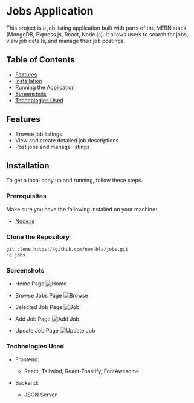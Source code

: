 # Jobs Application

This project is a job listing application built with parts of the MERN stack (MongoDB, Express.js, React, Node.js). It allows users to search for jobs, view job details, and manage their job postings.

## Table of Contents

- [Features](#features)
- [Installation](#installation)
- [Running the Application](#running-the-application)
- [Screenshots](#screenshots)
- [Technologies Used](#technologies-used)


## Features

- Browse job listings
- View and create detailed job descriptions
- Post jobs and manage listings

## Installation

To get a local copy up and running, follow these steps.

### Prerequisites

Make sure you have the following installed on your machine:
- [Node.js](https://nodejs.org/)

### Clone the Repository

```bash
git clone https://github.com/nem-bla/jobs.git
cd jobs
```

### Screenshots
- Home Page
![Home](https://github.com/nem-bla/jobs/blob/main/images/home.png)

- Browse Jobs Page
![Browse](https://github.com/nem-bla/jobs/blob/main/images/browse.png)

- Selected Job Page
![Job](https://github.com/nem-bla/jobs/blob/main/images/job.png)

- Add Job Page
![Add Job](https://github.com/nem-bla/jobs/blob/main/images/add.png)

- Update Job Page
![Update Job](https://github.com/nem-bla/jobs/blob/main/images/update.png)

### Technologies Used
- Frontend:
    - React, Tailwind, React-Toastify, FontAwesome

- Backend:
    - JSON Server